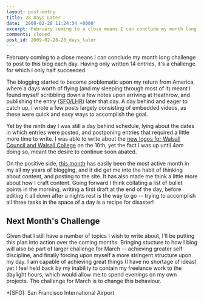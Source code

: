 ```yaml
---
layout: post-entry
title: 28 Days Later
date: '2009-02-28 11:24:34 +0000'
excerpt: February coming to a close means I can conclude my month long challenge to post to this blog each day. Having only written 14 entries, it's a challenge for which I only half succeeded.
comments: closed
post_id: 2009-02-28-28_days_later
---
```

February coming to a close means I can conclude my month long challenge to post to this blog each day. Having only written 14 entries, it's a challenge for which I only half succeeded.

The blogging started to become problematic upon my return from America, where a days worth of flying (and my sleeping through most of it) meant I found myself scribbling down a few notes upon arriving at Heathrow, and publishing the entry ([SFO/LHR][1]) later that day. A day behind and eager to catch up, I wrote a few posts largely consisting of embedded videos, as these were quick and easy ways to accomplish the goal.

Yet by the ninth day I was still a day behind schedule, lying about the dates in which entries were posted, and postponing entries that required a little more time to write. I was able to write about the [new logos for Walsall Council and Walsall College][2] on the 10th, yet the fact I was up until 4am doing so, meant the desire to continue soon abated.

On the positive side, [this month][3] has easily been the most active month in my all my years of blogging, and it did get me into the habit of thinking about content, and posting to the site. It has also made me think a little more about how I craft content. Going forward I think collating a list of bullet points in the morning, writing a first draft at the end of the day, before editing it all down after a nights rest is the way to go -- trying to accomplish all three tasks in the space of a day is a recipe for disaster!

## Next Month's Challenge
Given that I still have a number of topics I wish to write about, I'll be putting this plan into action over the coming months. Bringing stucture to how I blog will also be part of larger challenge for March -- achieving greater self discipline, and finally forcing upon myself a more stringent structure upon my day. I am capable of achieving great things (I have no shortage of ideas) yet I feel held back by my inability to contain my freelance work to the daylight hours, which would allow me to spend evenings on my own projects. The challenge for March is to change this behaviour.

[1]: /2009/02/sfo_lhr/
[2]: /2009/02/simply_walsall/
[3]: /2009/02/

*[SFO]: San Francisco International Airport
